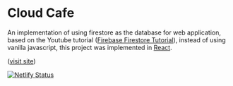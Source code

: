 # Cloud Cafe

An implementation of using firestore as the database for web application, based on the Youtube tutorial ([Firebase Firestore Tutorial](https://youtube.com/playlist?list=PL4cUxeGkcC9itfjle0ji1xOZ2cjRGY_WB&si=LPLePDg-iDtougr-)), instead of using vanilla javascript, this project was implemented in [React](https://react.dev).

([visit site](https:wzh-cloudcafe.netlify.app))

[![Netlify Status](https://api.netlify.com/api/v1/badges/ee7620ab-6368-44d6-8977-86b6820f1dc4/deploy-status)](https://app.netlify.com/sites/aesthetic-bienenstitch-b610e2/deploys)
